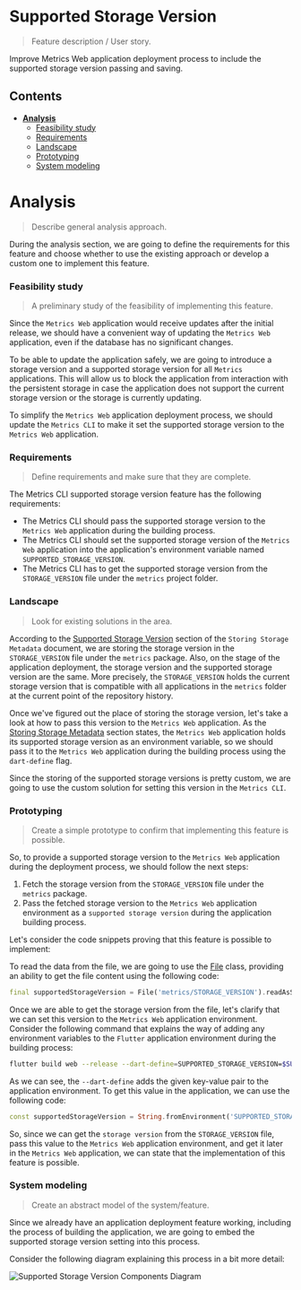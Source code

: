 # Supported Storage Version
> Feature description / User story.

Improve Metrics Web application deployment process to include the supported storage version passing and saving.

## Contents

- [**Analysis**](#analysis)
    - [Feasibility study](#feasibility-study)
    - [Requirements](#requirements)
    - [Landscape](#landscape)
    - [Prototyping](#prototyping)
    - [System modeling](#system-modeling)

# Analysis
> Describe general analysis approach.

During the analysis section, we are going to define the requirements for this feature and choose whether to use the existing approach or develop a custom one to implement this feature.

### Feasibility study
> A preliminary study of the feasibility of implementing this feature.

Since the `Metrics Web` application would receive updates after the initial release, we should have a convenient way of updating the `Metrics Web` application, even if the database has no significant changes.

To be able to update the application safely, we are going to introduce a storage version and a supported storage version for all `Metrics` applications. This will allow us to block the application from interaction with the persistent storage in case the application does not support the current storage version or the storage is currently updating.

To simplify the `Metrics Web` application deployment process, we should update the `Metrics CLI` to make it set the supported storage version to the `Metrics Web` application.

### Requirements
> Define requirements and make sure that they are complete.

The Metrics CLI supported storage version feature has the following requirements:

- The Metrics CLI should pass the supported storage version to the `Metrics Web` application during the building process.
- The Metrics CLI should set the supported storage version of the `Metrics Web` application into the application's environment variable named `SUPPORTED_STORAGE_VERSION`.
- The Metrics CLI has to get the supported storage version from the `STORAGE_VERSION` file under the `metrics` project folder.

### Landscape
> Look for existing solutions in the area.

According to the [Supported Storage Version](https://github.com/Flank/flank-dashboard/blob/master/metrics/docs/01_storing_storage_metadata.md#supported-storage-version) section of the `Storing Storage Metadata` document, we are storing the storage version in the `STORAGE_VERSION` file under the `metrics` package. Also, on the stage of the application deployment, the storage version and the supported storage version are the same. More precisely, the `STORAGE_VERSION` holds the current storage version that is compatible with all applications in the `metrics` folder at the current point of the repository history.

Once we've figured out the place of storing the storage version, let's take a look at how to pass this version to the `Metrics Web` application. As the [Storing Storage Metadata](https://github.com/Flank/flank-dashboard/blob/master/metrics/docs/01_storing_storage_metadata.md#supported-storage-version) section states, the `Metrics Web` application holds its supported storage version as an environment variable, so we should pass it to the `Metrics Web` application during the building process using the `dart-define` flag.

Since the storing of the supported storage versions is pretty custom, we are going to use the custom solution for setting this version in the `Metrics CLI`. 

### Prototyping
> Create a simple prototype to confirm that implementing this feature is possible.

So, to provide a supported storage version to the `Metrics Web` application during the deployment process, we should follow the next steps:

1. Fetch the storage version from the `STORAGE_VERSION` file under the `metrics` package.
2. Pass the fetched storage version to the `Metrics Web` application environment as a `supported storage version` during the application building process.

Let's consider the code snippets proving that this feature is possible to implement:

To read the data from the file, we are going to use the [File](https://api.dart.dev/stable/dart-io/File-class.html) class, providing an ability to get the file content using the following code:

```dart
final supportedStorageVersion = File('metrics/STORAGE_VERSION').readAsStringSync();
```

Once we are able to get the storage version from the file, let's clarify that we can set this version to the `Metrics Web` application environment. Consider the following command that explains the way of adding any environment variables to the `Flutter` application environment during the building process:

```bash
flutter build web --release --dart-define=SUPPORTED_STORAGE_VERSION=$SUPPORTED_VERSION
```

As we can see, the `--dart-define` adds the given key-value pair to the application environment. To get this value in the application, we can use the following code:

```dart
const supportedStorageVersion = String.fromEnvironment('SUPPORTED_STORAGE_VERSION');
```

So, since we can get the `storage version` from the `STORAGE_VERSION` file, pass this value to the `Metrics Web` application environment, and get it later in the `Metrics Web` application, we can state that the implementation of this feature is possible.

### System modeling
> Create an abstract model of the system/feature.

Since we already have an application deployment feature working, including the process of building the application, we are going to embed the supported storage version setting into this process.

Consider the following diagram explaining this process in a bit more detail: 

![Supported Storage Version Components Diagram](http://www.plantuml.com/plantuml/proxy?cache=no&fmt=svg&src=https://raw.githubusercontent.com/Flank/flank-dashboard/master/metrics/cli/docs/features/supported_storage_version/diagrams/storage_version_components_diagram.puml)
